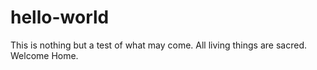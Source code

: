 # hello-world
This is nothing but a test of what may come. All living things are sacred. Welcome Home.
